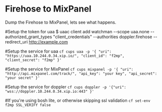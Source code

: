 Firehose to MixPanel
====================


Dump the Firehose to MixPanel, lets see what happens.


#Setup the token for uaa
$ uaac client add watchman --scope uaa.none --authorized_grant_types "client_credentials" --authorities doppler.firehose --redirect_uri http://example.com

#Setup the service for uaa
`cf cups uaa -p '{ "uri": "https://uaa.10.244.0.34.xip.io/", "client_id": "f2mp", "client_secret": "f2mp" }'`

#Setup the service for MixPanel
`cf cups mixpanel -p '{ "uri": "http://api.mixpanel.com/track/", "api_key": "your key", "api_secret": "your secret" }'`

#Setup the service for doppler
`cf cups doppler -p '{"uri": "wss://doppler.10.244.0.34.xip.io:443" }'`

#If you're using bosh lite, or otherwise skipping ssl validation
`cf set-env f2mp SSL_VERIFY false`
